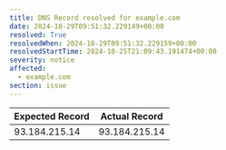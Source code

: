 ```yaml
---
title: DNS Record resolved for example.com
date: 2024-10-29T09:51:32.229149+00:00
resolved: True
resolvedWhen: 2024-10-29T09:51:32.229159+00:00
resolvedStartTime: 2024-10-25T21:09:43.191474+00:00
severity: notice
affected:
  - example.com
section: issue
---
```


| Expected Record  | Actual Record  |
|------------------|----------------|
| 93.184.215.14 | 93.184.215.14 |
